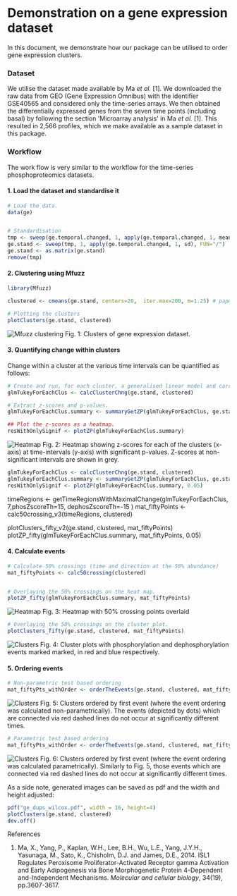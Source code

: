 # Demonstration on a gene expression dataset

In this document, we demonstrate how our package can be utilised to order gene expression clusters.

### Dataset

We utilise the dataset made available by Ma *et al.* [1]. We downloaded the raw data from GEO (Gene Expression Omnibus) with the identifier GSE40565 and considered only the time-series arrays. We then obtained the differentially expressed genes from the seven time points (including basal) by following the section 'Microarray analysis' in Ma *et al.* [1]. This resulted in 2,566 profiles, which we make available as a sample dataset in this package.  

### Workflow

The work flow is very similar to the workflow for the time-series phosphoproteomics datasets.

#### 1. Load the dataset and standardise it

```R
# Load the data.
data(ge)


# Standardisation
tmp <- sweep(ge.temporal.changed, 1, apply(ge.temporal.changed, 1, mean), FUN="-")
ge.stand <- sweep(tmp, 1, apply(ge.temporal.changed, 1, sd), FUN="/")
ge.stand <- as.matrix(ge.stand)
remove(tmp)
```

#### 2. Clustering using Mfuzz

```R
library(Mfuzz)

clustered <- cmeans(ge.stand, centers=20,  iter.max=200, m=1.25) # paper, 2014_ma_etal, says 20 clusters.

# Plotting the clusters
plotClusters(ge.stand, clustered)
```

![Mfuzz clustering](images/Ge/ge_clusters.png)
Fig. 1: Clusters of gene expression dataset.  



#### 3. Quantifying change within clusters

Change within a cluster at the various time intervals can be quantified as follows:

```R
# Create and run, for each cluster, a generalised linear model and carry out tukey post-hoc evaluations.
glmTukeyForEachClus <- calcClusterChng(ge.stand, clustered)

# Extract z-scores and p-values.
glmTukeyForEachClus.summary <- summaryGetZP(glmTukeyForEachClus, ge.stand)

## Plot the z-scores as a heatmap.
resWithOnlySignif <- plotZP(glmTukeyForEachClus.summary)
```

![Heatmap](images/Ge/ge_heatmap.png)
Fig. 2: Heatmap showing z-scores for each of the clusters (x-axis) at time-intervals (y-axis) with significant p-values. Z-scores at non-significant intervals are shown in grey.



```R
glmTukeyForEachClus <- calcClusterChng(ge.stand, clustered)
glmTukeyForEachClus.summary <- summaryGetZP(glmTukeyForEachClus, ge.stand)
resWithOnlySignif <- plotZP(glmTukeyForEachClus.summary, 0.05)

```




timeRegions <- getTimeRegionsWithMaximalChange(glmTukeyForEachClus, 7,phosZscoreTh=15, dephosZscoreTh=-15 )
mat_fiftyPoints <- calc50crossing_v3(timeRegions, clustered)

plotClusters_fifty_v2(ge.stand, clustered, mat_fiftyPoints)
plotZP_fifty(glmTukeyForEachClus.summary, mat_fiftyPoints, 0.05)


#### 4. Calculate events

```R
# Calculate 50% crossings (time and direction at the 50% abundance)
mat_fiftyPoints <- calc50crossing(clustered)


# Overlaying the 50% crossings on the heat map.
plotZP_fifty(glmTukeyForEachClus.summary, mat_fiftyPoints)
```

![Heatmap](images/Ge/ge_heatmap_50.png)
Fig. 3: Heatmap with 50% crossing points overlaid

```R
# Overlaying the 50% crossings on the cluster plot.
plotClusters_fifty(ge.stand, clustered, mat_fiftyPoints)
```

![Clusters](images/Ge/ge_clusters_50.png)
Fig. 4: Cluster plots with phosphorylation and dephosphorylation events marked marked, in red and blue respectively.


#### 5. Ordering events


```R
# Non-parametric test based ordering
mat_fiftyPts_withOrder <- orderTheEvents(ge.stand, clustered, mat_fiftyPoints, test="wilcox")
```
![Clusters](images/Ge/ge_nonParam.png)
Fig. 5: Clusters ordered by first event (where the event ordering was calculated non-parametrically). The events (depicted by dots) which are connected via red dashed lines do not occur at significantly different times.


```R
# Parametric test based ordering
mat_fiftyPts_withOrder <- orderTheEvents(ge.stand, clustered, mat_fiftyPoints, test="t-test")
```

![Clusters](images/Ge/ge_param.png)
Fig. 6: Clusters ordered by first event (where the event ordering was calculated parametrically). Similarly to Fig. 5, those events which are connected via red dashed lines do not occur at significantly different times.


As a side note, generated images can be saved as pdf and the width and height adjusted:

```R
pdf("ge_dups_wilcox.pdf", width = 16, height=4)
plotClusters(ge.stand, clustered)
dev.off()
```


References

1. Ma, X., Yang, P., Kaplan, W.H., Lee, B.H., Wu, L.E., Yang, J.Y.H., Yasunaga, M., Sato, K., Chisholm, D.J. and James, D.E., 2014. ISL1 Regulates Peroxisome Proliferator-Activated Receptor gamma Activation and Early Adipogenesis via Bone Morphogenetic Protein 4-Dependent and-Independent Mechanisms. *Molecular and cellular biology*, 34(19), pp.3607-3617.
